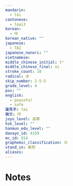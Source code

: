 ```yaml
---
mandarin:
  - tài
cantonese:
  - taai3
korean:
  - 태
korean_native: ""
japanese:
  - TAI
japanese_nanori: ""
vietnamese:
middle_chinese_initial: tʰ
middle_chinese_final: ɑi
stroke_count: 10
radical: 水
skip_number: 2-5-5
grade_level: 4
pos: ""
english:
  - peaceful
  - safe
羅馬字: tai
韓文: 태
joyo_level: 高等
hsk_level: ""
hanmun_edu_level: ""
danayo_id: 4159
mc_id: 914
graphemic_classification: 大
stand_in: 泰然
aliases:
---
```


# Notes
